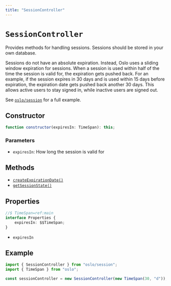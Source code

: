 ```yaml
---
title: "SessionController"
---
```


# `SessionController`

Provides methods for handling sessions. Sessions should be stored in your own database.

Sessions do not have an absolute expiration. Instead, Oslo uses a sliding window expiration for sessions. When a session is used within half of the time the session is valid for, the expiration gets pushed back. For an example, if the session expires in 30 days and is used within 15 days before expiration, the expiration date gets pushed back another 30 days. This allows active users to stay signed in, while inactive users are signed out.

See [`oslo/session`](/reference/session) for a full example.

## Constructor

```ts
function constructor(expiresIn: TimeSpan): this;
```

### Parameters

- `expiresIn`: How long the session is valid for

## Methods

- [`createExpirationDate()`](ref:sessio/SessionController)
- [`getSessionState()`](ref:session/SessionController)

## Properties

```ts
//$ TimeSpan=ref:main
interface Properties {
	expiresIn: $$TimeSpan;
}
```

- `expiresIn`

## Example

```ts
import { SessionController } from "oslo/session";
import { TimeSpan } from "oslo";

const sessionController = new SessionController(new TimeSpan(30, "d"));
```
